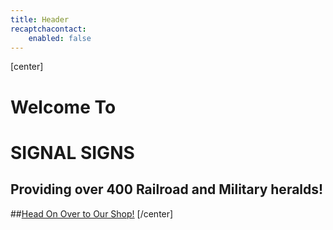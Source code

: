 ```yaml
---
title: Header
recaptchacontact:
    enabled: false
---
```


[center]
# Welcome To
# SIGNAL SIGNS

## Providing over 400 Railroad and Military heralds!

##[Head On Over to Our Shop!](../shop?classes=button,big)
[/center]